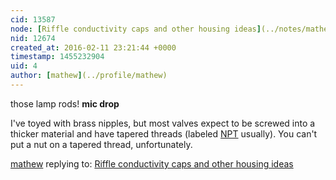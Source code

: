 ```yaml
---
cid: 13587
node: [Riffle conductivity caps and other housing ideas](../notes/mathew/02-10-2016/riffle-conductivity-caps-and-other-housing-ideas)
nid: 12674
created_at: 2016-02-11 23:21:44 +0000
timestamp: 1455232904
uid: 4
author: [mathew](../profile/mathew)
---
```


those lamp rods! **mic drop**

I've toyed with brass nipples, but most valves expect to be screwed into a thicker material and have tapered threads (labeled [NPT](https://en.wikipedia.org/wiki/National_pipe_thread) usually). You can't put a nut on a tapered thread, unfortunately. 

[mathew](../profile/mathew) replying to: [Riffle conductivity caps and other housing ideas](../notes/mathew/02-10-2016/riffle-conductivity-caps-and-other-housing-ideas)

